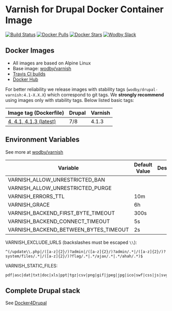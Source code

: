 # Varnish for Drupal Docker Container Image

[![Build Status](https://travis-ci.org/wodby/drupal-varnish.svg?branch=master)](https://travis-ci.org/wodby/drupal-varnish)
[![Docker Pulls](https://img.shields.io/docker/pulls/wodby/drupal-varnish.svg)](https://hub.docker.com/r/wodby/drupal-varnish)
[![Docker Stars](https://img.shields.io/docker/stars/wodby/drupal-varnish.svg)](https://hub.docker.com/r/wodby/drupal-varnish)
[![Wodby Slack](http://slack.wodby.com/badge.svg)](http://slack.wodby.com)

## Docker Images

* All images are based on Alpine Linux
* Base image: [wodby/varnish](https://github.com/wodby/varnish)
* [Travis CI builds](https://travis-ci.org/wodby/drupal-varnish) 
* [Docker Hub](https://hub.docker.com/r/wodby/drupal-varnish)

For better reliability we release images with stability tags (`wodby/drupal-varnish:4.1-X.X.X`) which correspond to git tags. We **strongly recommend** using images only with stability tags. Below listed basic tags:

| Image tag (Dockerfile)                                                                     | Drupal | Varnish |
| ------------------------------------------------------------------------------------------ | ------ | ------- |
| [4, 4.1, 4.1.3 (latest)](https://github.com/wodby/drupal-varnish/tree/master/4/Dockerfile) | 7/8    | 4.1.3   |

## Environment Variables

See more at [wodby/varnish](https://github.com/wodby/varnish)

| Variable                              | Default Value | Description |
| ------------------------------------- | ------------- | ----------- |
| VARNISH_ALLOW_UNRESTRICTED_BAN        |               |             |
| VARNISH_ALLOW_UNRESTRICTED_PURGE      |               |             |
| VARNISH_ERRORS_TTL                    | 10m           |             |
| VARNISH_GRACE                         | 6h            |             |
| VARNISH_BACKEND_FIRST_BYTE_TIMEOUT    | 300s          |             |
| VARNISH_BACKEND_CONNECT_TIMEOUT       | 5s            |             |
| VARNISH_BACKEND_BETWEEN_BYTES_TIMEOUT | 2s            |             |

VARNISH_EXCLUDE_URLS (backslashes must be escaped `\\`):

```
^(/update\\.php|/([a-z]{2}/)?admin|/([a-z]{2}/)?admin/.*|/([a-z]{2}/)?system/files/.*|/([a-z]{2}/)?flag/.*|.*/ajax/.*|.*/ahah/.*)$
```

VARNISH_STATIC_FILES:

```
pdf|asc|dat|txt|doc|xls|ppt|tgz|csv|png|gif|jpeg|jpg|ico|swf|css|js|svg
```

## Complete Drupal stack

See [Docker4Drupal](https://github.com/wodby/docker4drupal)
